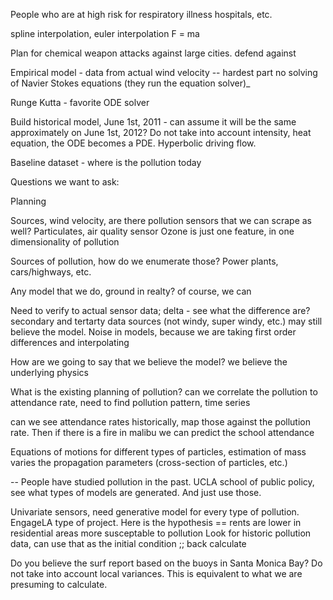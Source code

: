 People who are at high risk for respiratory illness
hospitals, etc.

spline interpolation,
euler interpolation
F = ma


Plan for chemical weapon attacks against large cities.
defend against 

Empirical model - data from actual wind velocity -- hardest part
no solving of Navier Stokes equations (they run the equation solver)_

Runge Kutta - favorite ODE solver

Build historical model, June 1st, 2011 - can assume it will be the same approximately on June 1st, 2012?
Do not take into account intensity, heat equation, the ODE becomes a PDE. Hyperbolic driving flow. 

Baseline dataset - where is the pollution today

Questions we want to ask: 

Planning

Sources, wind velocity, are there pollution sensors that we can scrape as well? 
Particulates, air quality sensor
Ozone is just one feature, in one dimensionality of pollution

Sources of pollution, how do we enumerate those? 
Power plants, cars/highways, etc. 

Any model that we do, ground in realty? of course, we can 

Need to verify to actual sensor data; delta - see what the difference are? secondary and tertarty data sources (not windy, super windy, etc.) may still believe the model. 
Noise in models, because we are taking first order differences and interpolating



How are we going to say that we believe the model? we believe the underlying physics


What is the existing planning of pollution?
can we correlate the pollution to attendance rate,
need to find pollution pattern, time series

can we see attendance rates historically, map those against the pollution rate. 
Then if there is a fire in malibu we can predict the school attendance

Equations of motions for different types of particles, estimation of mass varies the propagation parameters (cross-section of particles, etc.) 

-- People have studied pollution in the past. UCLA school of public policy, see what types of models are generated. And just use those. 


Univariate sensors, need generative model for every type of pollution. EngageLA type of project. Here is the hypothesis == 
rents are lower in residential areas more susceptable to pollution
Look for historic pollution data, can use that as the initial condition ;; back calculate 

Do you believe the surf report based on the buoys in Santa Monica Bay? Do not take into account local variances. This is equivalent to what we are
presuming to calculate. 

